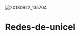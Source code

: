 ![20180922_135704](https://user-images.githubusercontent.com/89281738/130329757-fbe2edd2-28df-41c2-84c0-3069985ecba1.jpg)
# Redes-de-unicel
